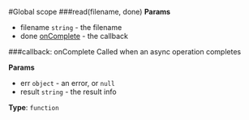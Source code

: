 #Global scope
<a name="read"></a>
###read(filename, done)
**Params**
- filename `string` - the filename
- done [onComplete](#onComplete) - the callback

<a name="onComplete"></a>
###callback: onComplete
Called when an async operation completes

**Params**
- err `object` - an error, or `null`
- result `string` - the result info

**Type**: `function`  
